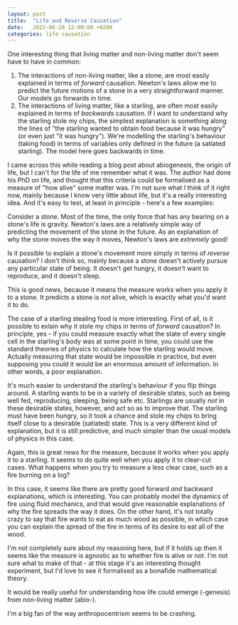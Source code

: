 ```yaml
---
layout: post
title:  "Life and Reverse Causation"
date:   2022-06-28 12:00:00 +0200
categories: life causation
---
```


One interesting thing that living matter and non-living matter don't seem have to have in common:
1. The interactions of non-living matter, like a stone, are most easily explained in terms of _forward_ causation. Newton's laws allow me to predict the future motions of a stone in a very straightforward manner. Our models go forwards in time.
2. The interactions of living matter, like a starling, are often most easily explained in terms of _backwards_ causation. If I want to understand why the starling stole my chips, the simplest explanation is something along the lines of "the starling wanted to obtain food because it was hungry" (or even just "it was hungry"). We're modelling the starling's behaviour (taking food) in terms of variables only defined in the future (a satiated starling). The model here goes backwards in time.

I came across this while reading a blog post about abiogenesis, the origin of life, but I can't for the life of me remember what it was. The author had done his PhD on life, and thought that this criteria could be formalised as a measure of "how alive" some matter was. I'm not sure what I think of it right now, mainly because I know very little about life, but it's a really interesting idea. And it's easy to test, at least in principle - here's a few examples:

Consider a stone. Most of the time, the only force that has any bearing on a stone's life is gravity. Newton's laws are a relatively simple way of predicting the movement of the stone in the future. As an explanation of why the stone moves the way it moves, Newton's laws are _extremely_ good!

Is it possible to explain a stone's movement more simply in terms of _reverse_ causation? I don't think so, mainly because a stone doesn't actively pursue any particular state of being. It doesn't get hungry, it doesn't want to reproduce, and it doesn't sleep.

This is good news, because it means the measure works when you apply it to a stone. It predicts a stone is _not_ alive, which is exactly what you'd want it to do.

The case of a starling stealing food is more interesting. First of all, is it possible to exlain why it stole my chips in terms of _forward_ causation? In principle, yes - if you could measure exactly what the state of every single cell in the starling's body was at some point in time, you could use the standard theories of physics to calculate how the starling would move. Actually measuring that state would be impossible in practice, but even supposing you could it would be an enormous amount of information. In other words, a poor explanation.

It's much easier to understand the starling's behaviour if you flip things around. A starling wants to be in a variety of desirable states, such as being well fed, reproducing, sleeping, being safe etc. Starlings are usually _not_ in these desirable states, however, and act so as to improve that. The starling must have been hungry, so it took a chance and stole my chips to bring itself close to a desirable (satiated) state. This is a very different kind of explanation, but it is still predictive, and much simpler than the usual models of physics in this case.

Again, this is great news for the measure, because it works when you apply it to a starling. It seems to do quite well when you apply it to clear-cut cases. What happens when you try to measure a less clear case, such as a fire burning on a log?

In this case, it seems like there are pretty good forward _and_ backward explanations, which is interesting. You can probably model the dynamics of fire using fluid mechanics, and that would give reasonable explanations of why the fire spreads the way it does. On the other hand, it's not totally crazy to say that fire wants to eat as much wood as possible, in which case you can explain the spread of the fire in terms of its desire to eat all of the wood.

I'm not completely sure about my reasoning here, but if it holds up then it seems like the measure is agnostic as to whether fire is alive or not. I'm not sure what to make of that - at this stage it's an interesting thought experiment, but I'd love to see it formalised as a bonafide mathematical theory.

It would be really useful for understanding how life could emerge (-genesis) from non-living matter (abio-).

I'm a big fan of the way anthropocentrism seems to be crashing.
